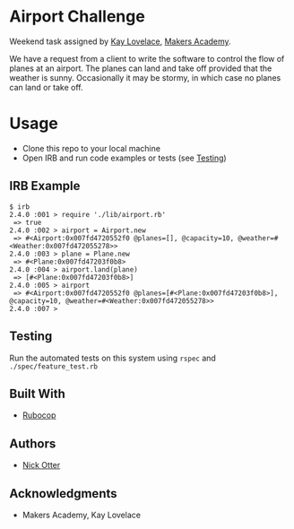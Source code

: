 # Airport Challenge

Weekend task assigned by [Kay Lovelace](https://github.com/neoeno), [Makers Academy](http://www.makersacademy.com/).

We have a request from a client to write the software to control the flow of planes at an airport. The planes can land and take off provided that the weather is sunny. Occasionally it may be stormy, in which case no planes can land or take off.

# Usage

* Clone this repo to your local machine
* Open IRB and run code examples or tests (see [Testing](#testing))

## IRB Example

```
$ irb
2.4.0 :001 > require './lib/airport.rb'
 => true
2.4.0 :002 > airport = Airport.new
 => #<Airport:0x007fd4720552f0 @planes=[], @capacity=10, @weather=#<Weather:0x007fd472055278>>
2.4.0 :003 > plane = Plane.new
 => #<Plane:0x007fd47203f0b8>
2.4.0 :004 > airport.land(plane)
 => [#<Plane:0x007fd47203f0b8>]
2.4.0 :005 > airport
 => #<Airport:0x007fd4720552f0 @planes=[#<Plane:0x007fd47203f0b8>], @capacity=10, @weather=#<Weather:0x007fd472055278>>
2.4.0 :007 >
```

## Testing

Run the automated tests on this system using ```rspec``` and ```./spec/feature_test.rb```

## Built With

* [Rubocop](https://github.com/bbatsov/rubocop)

## Authors

* [Nick Otter](nickotter.personal@gmail.com)

## Acknowledgments

* Makers Academy, Kay Lovelace

